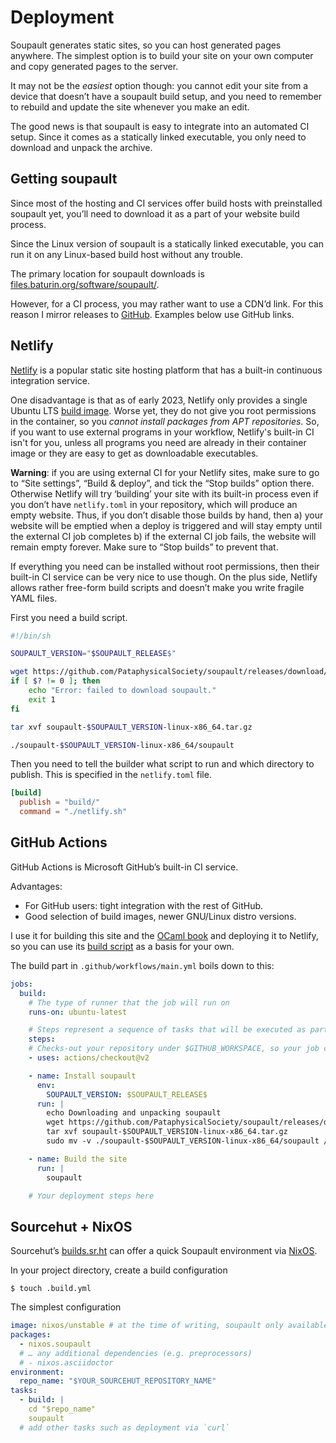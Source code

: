 # Deployment

<div id="generated-toc"> </div>

Soupault generates static sites, so you can host generated pages anywhere.
The simplest option is to build your site on your own computer and copy generated
pages to the server.

It may not be the _easiest_ option though: you cannot edit your site from a device
that doesn’t have a soupault build setup, and you need to remember to rebuild and update
the site whenever you make an edit.

The good news is that soupault is easy to integrate into an automated CI setup.
Since it comes as a statically linked executable, you only need to download
and unpack the archive.

## Getting soupault

Since most of the hosting and CI services offer build hosts with preinstalled soupault yet,
you’ll need to download it as a part of your website build process.

Since the Linux version of soupault is a statically linked executable, you can run it on any Linux-based build host without any trouble.

The primary location for soupault downloads is [files.baturin.org/software/soupault/](https://files.baturin.org/software/soupault/).

However, for a CI process, you may rather want to use a CDN’d link. For this reason I mirror releases to [GitHub](https://github.com/PataphysicalSociety/soupault/releases).
Examples below use GitHub links.

## Netlify

[Netlify](https://netlify.com) is a popular static site hosting platform
that has a built-in continuous integration service.

One disadvantage is that as of early 2023, Netlify only provides a single Ubuntu LTS [build image](https://github.com/netlify/build-image).
Worse yet, they do not give you root permissions in the container, so you _cannot install packages from APT repositories_.
So, if you want to use external programs in your workflow, Netlify's built-in CI isn't for you,
unless all programs you need are already in their container image or they are easy to get as downloadable executables.

**Warning**: if you are using external CI for your Netlify sites, make sure to go to “Site settings”, “Build & deploy”,
and tick the “Stop builds” option there. Otherwise Netlify will try ‘building’ your site with its built-in process
even if you don’t have `netlify.toml` in your repository, which will produce an empty website.
Thus, if you don’t disable those builds by hand, then a) your website will be emptied when a deploy is triggered
and will stay empty until the external CI job completes b) if the external CI job fails, the website will remain empty forever.
Make sure to “Stop builds” to prevent that.

If everything you need can be installed without root permissions, then their built-in CI service can be very nice to use though.
On the plus side, Netlify allows rather free-form build scripts and doesn’t make you write fragile YAML files.

First you need a build script.

```bash
#!/bin/sh

SOUPAULT_VERSION="$SOUPAULT_RELEASE$"

wget https://github.com/PataphysicalSociety/soupault/releases/download/$SOUPAULT_VERSION/soupault-$SOUPAULT_VERSION-linux-x86_64.tar.gz
if [ $? != 0 ]; then
    echo "Error: failed to download soupault."
    exit 1
fi

tar xvf soupault-$SOUPAULT_VERSION-linux-x86_64.tar.gz

./soupault-$SOUPAULT_VERSION-linux-x86_64/soupault
```

Then you need to tell the builder what script to run and which directory to publish.
This is specified in the `netlify.toml` file.

```toml
[build]
  publish = "build/"
  command = "./netlify.sh"
```

## GitHub Actions

GitHub Actions is Microsoft GitHub’s built-in CI service.

Advantages:

* For GitHub users: tight integration with the rest of GitHub.
* Good selection of build images, newer GNU/Linux distro versions.

I use it for building this site and the [OCaml book](https://ocamlbook.org) and deploying it to Netlify,
so you can use its [build script](https://github.com/PataphysicalSociety/ocaml-book/blob/master/.github/workflows/main.yml) as a basis for your own.

The build part in `.github/workflows/main.yml` boils down to this:

```yaml
jobs:
  build:
    # The type of runner that the job will run on
    runs-on: ubuntu-latest

    # Steps represent a sequence of tasks that will be executed as part of the job
    steps:
    # Checks-out your repository under $GITHUB_WORKSPACE, so your job can access it
    - uses: actions/checkout@v2

    - name: Install soupault
      env:
        SOUPAULT_VERSION: $SOUPAULT_RELEASE$
      run: |
        echo Downloading and unpacking soupault
        wget https://github.com/PataphysicalSociety/soupault/releases/download/$SOUPAULT_VERSION/soupault-$SOUPAULT_VERSION-linux-x86_64.tar.gz
        tar xvf soupault-$SOUPAULT_VERSION-linux-x86_64.tar.gz
        sudo mv -v ./soupault-$SOUPAULT_VERSION-linux-x86_64/soupault /usr/bin/

    - name: Build the site
      run: |
        soupault

    # Your deployment steps here
```

## Sourcehut + NixOS 

Sourcehut’s [builds.sr.ht](https://man.sr.ht/builds.sr.ht/) can offer a quick Soupault environment via [NixOS](https://nixos.org/). 

In your project directory, create a build configuration

```shell-session
$ touch .build.yml
```

The simplest configuration 

```yaml
image: nixos/unstable # at the time of writing, soupault only available in unstable 
packages:
  - nixos.soupault
  # … any additional dependencies (e.g. preprocessors)
  # - nixos.asciidoctor
environment:
  repo_name: "$YOUR_SOURCEHUT_REPOSITORY_NAME"
tasks:
  - build: |
    cd "$repo_name"
    soupault
  # add other tasks such as deployment via `curl`
```
